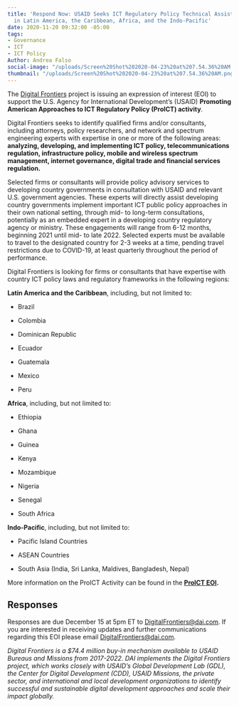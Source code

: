 ```yaml
---
title: 'Respond Now: USAID Seeks ICT Regulatory Policy Technical Assistance Services
  in Latin America, the Caribbean, Africa, and the Indo-Pacific'
date: 2020-11-20 09:32:00 -05:00
tags:
- Governance
- ICT
- ICT Policy
Author: Andrea Falso
social-image: "/uploads/Screen%20Shot%202020-04-23%20at%207.54.36%20AM.png"
thumbnail: "/uploads/Screen%20Shot%202020-04-23%20at%207.54.36%20AM.png"
---
```


The [Digital Frontiers](https://www.dai.com/our-work/projects/worldwide-digital-frontiers-df) project is issuing an expression of interest (EOI) to support the U.S. Agency for International Development’s (USAID) **Promoting American Approaches to ICT Regulatory Policy (ProICT) activity**.

<!--more-->

Digital Frontiers seeks to identify qualified firms and/or consultants, including attorneys, policy researchers, and network and spectrum engineering experts with expertise in one or more of the following areas: **analyzing, developing, and implementing ICT policy, telecommunications regulation, infrastructure policy, mobile and wireless spectrum management, internet governance, digital trade and financial services regulation.**

Selected firms or consultants will provide policy advisory services to developing country governments in consultation with USAID and relevant U.S. government agencies. These experts will directly assist developing country governments implement important ICT public policy approaches in their own national setting, through mid- to long-term consultations, potentially as an embedded expert in a developing country regulatory agency or ministry. These engagements will range from 6-12 months, beginning 2021 until mid- to late 2022. Selected experts must be available to travel to the designated country for 2-3 weeks at a time, pending travel restrictions due to COVID-19, at least quarterly throughout the period of performance.

Digital Frontiers is looking for firms or consultants that have expertise with country ICT policy laws and regulatory frameworks in the following regions:

**Latin America and the Caribbean**, including, but not limited to:

* Brazil

* Colombia

* Dominican Republic

* Ecuador

* Guatemala

* Mexico

* Peru

**Africa**, including, but not limited to:

* Ethiopia

* Ghana

* Guinea

* Kenya

* Mozambique

* Nigeria

* Senegal

* South Africa

**Indo-Pacific**, including, but not limited to:

* Pacific Island Countries

* ASEAN Countries

* South Asia (India, Sri Lanka, Maldives, Bangladesh, Nepal)

More information on the ProICT Activity can be found in the **[ProICT EOI](https://drive.google.com/file/d/1lUqyUu_PFDx3QXOQpY9iHQMOMJDwq7JM/view?usp=sharing).**

## Responses

Responses are due December 15 at 5pm ET to [DigitalFrontiers@dai.com](mailto:DigitalFrontiers@dai.com). If you are interested in receiving updates and further communications regarding this EOI please email [DigitalFrontiers@dai.com](mailto:DigitalFrontiers@dai.com).

*Digital Frontiers is a $74.4 million buy-in mechanism available to USAID Bureaus and Missions from 2017-2022. DAI implements the Digital Frontiers project, which works closely with USAID’s Global Development Lab (GDL), the Center for Digital Development (CDD), USAID Missions, the private sector, and international and local development organizations to identify successful and sustainable digital development approaches and scale their impact globally.*